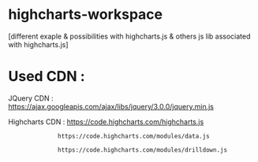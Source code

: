 # highcharts-workspace
[different exaple &amp; possibilities with highcharts.js &amp; others js lib associated with highcharts.js]

# Used CDN :

JQuery CDN :      https://ajax.googleapis.com/ajax/libs/jquery/3.0.0/jquery.min.js

Highcharts CDN :  https://code.highcharts.com/highcharts.js

                  https://code.highcharts.com/modules/data.js
                  
                  https://code.highcharts.com/modules/drilldown.js
